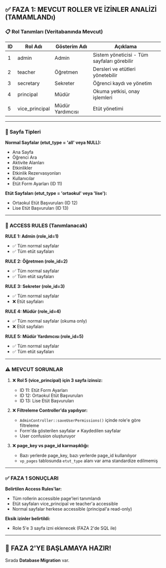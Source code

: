 ## ✅ FAZA 1: MEVCUT ROLLER VE İZİNLER ANALİZİ (TAMAMLANDı)

### 📋 Rol Tanımları (Veritabanında Mevcut)

| ID | Rol Adı | Gösterim Adı | Açıklama |
|----|---------|--------------|----------|
| 1 | admin | Admin | Sistem yöneticisi - Tüm sayfaları görebilir |
| 2 | teacher | Öğretmen | Dersleri ve etütleri yönetebilir |
| 3 | secretary | Sekreter | Öğrenci kaydı ve yönetim |
| 4 | principal | Müdür | Okuma yetkisi, onay işlemleri |
| 5 | vice_principal | Müdür Yardımcısı | Etüt yönetimi |

---

### 📄 Sayfa Tipleri

**Normal Sayfalar (etut_type = 'all' veya NULL):**
- Ana Sayfa
- Öğrenci Ara
- Aktivite Alanları
- Etkinlikler
- Etkinlik Rezervasyonları
- Kullanıcılar
- Etüt Form Ayarları (ID 11)

**Etüt Sayfaları (etut_type = 'ortaokul' veya 'lise'):**
- Ortaokul Etüt Başvuruları (ID 12)
- Lise Etüt Başvuruları (ID 13)

---

### 🔐 ACCESS RULES (Tanımlanacak)

**RULE 1: Admin (role_id=1)**
- ✅ Tüm normal sayfalar
- ✅ Tüm etüt sayfaları

**RULE 2: Öğretmen (role_id=2)**
- ✅ Tüm normal sayfalar
- ✅ Tüm etüt sayfaları

**RULE 3: Sekreter (role_id=3)**
- ✅ Tüm normal sayfalar
- ❌ Etüt sayfaları

**RULE 4: Müdür (role_id=4)**
- ✅ Tüm normal sayfalar (okuma only)
- ❌ Etüt sayfaları

**RULE 5: Müdür Yardımcısı (role_id=5)**
- ✅ Tüm normal sayfalar
- ✅ Tüm etüt sayfaları

---

### ⚠️ MEVCUT SORUNLAR

1. ❌ **Rol 5 (vice_principal) için 3 sayfa izinsiz:**
   - ID 11: Etüt Form Ayarları
   - ID 12: Ortaokul Etüt Başvuruları
   - ID 13: Lise Etüt Başvuruları

2. ❌ **Filtreleme Controller'da yapılıyor:**
   - `AdminController::saveUserPermissions()` içinde role'e göre filtreleme
   - Form'da gösterilen sayfalar ≠ Kaydedilen sayfalar
   - User confusion oluşturuyor

3. ❌ **page_key vs page_id karmaşıklığı:**
   - Bazı yerlerde page_key, bazı yerlerde page_id kullanılıyor
   - `vp_pages` tablosunda `etut_type` alanı var ama standardize edilmemiş

---

### ✅ FAZA 1 SONUÇLARI

**Belirtilen Access Rules'lar:**
- Tüm rollerin accessible page'leri tanımlandı
- Etüt sayfaları vice_principal ve teacher'a accessible
- Normal sayfalar herkese accessible (principal'a read-only)

**Eksik izinler belirtildi:**
- Role 5'e 3 sayfa izni eklenecek (FAZA 2'de SQL ile)

---

## 🚀 FAZA 2'YE BAŞLAMAYA HAZIR!

Sırada **Database Migration** var.

